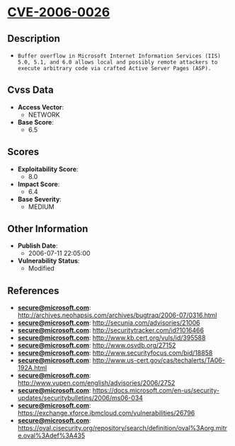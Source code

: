 
# [CVE-2006-0026](http://archives.neohapsis.com/archives/bugtraq/2006-07/0316.html)

## Description

- `Buffer overflow in Microsoft Internet Information Services (IIS) 5.0, 5.1, and 6.0 allows local and possibly remote attackers to execute arbitrary code via crafted Active Server Pages (ASP).`

## Cvss Data

- **Access Vector**:
  - NETWORK
- **Base Score**:
  - 6.5

## Scores

- **Exploitability Score**:
  - 8.0
- **Impact Score**:
  - 6.4
- **Base Severity**:
  - MEDIUM

## Other Information

- **Publish Date**:
  - 2006-07-11 22:05:00
- **Vulnerability Status**:
  - Modified

## References

- **secure@microsoft.com**: http://archives.neohapsis.com/archives/bugtraq/2006-07/0316.html
- **secure@microsoft.com**: http://secunia.com/advisories/21006
- **secure@microsoft.com**: http://securitytracker.com/id?1016466
- **secure@microsoft.com**: http://www.kb.cert.org/vuls/id/395588
- **secure@microsoft.com**: http://www.osvdb.org/27152
- **secure@microsoft.com**: http://www.securityfocus.com/bid/18858
- **secure@microsoft.com**: http://www.us-cert.gov/cas/techalerts/TA06-192A.html
- **secure@microsoft.com**: http://www.vupen.com/english/advisories/2006/2752
- **secure@microsoft.com**: https://docs.microsoft.com/en-us/security-updates/securitybulletins/2006/ms06-034
- **secure@microsoft.com**: https://exchange.xforce.ibmcloud.com/vulnerabilities/26796
- **secure@microsoft.com**: https://oval.cisecurity.org/repository/search/definition/oval%3Aorg.mitre.oval%3Adef%3A435
